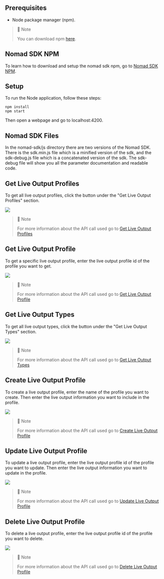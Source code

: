 ## Prerequisites

- Node package manager (npm).

> 📘 Note
> 
> You can download npm [here](https://nodejs.org/en/download).

## Nomad SDK NPM

To learn how to download and setup the nomad sdk npm, go to [Nomad SDK NPM](https://github.com/Nomad-Media/nomad-sdk/tree/main/nomad-sdk-npm).

## Setup

To run the Node application, follow these steps:
```
npm install
npm start
```

Then open a webpage and go to localhost:4200.

## Nomad SDK Files

In the nomad-sdk/js directory there are two versions of the Nomad SDK. There is the sdk.min.js file which is a minified version of the sdk, and the sdk-debug.js file which is a concatenated version of the sdk. The sdk-debug file will show you all the parameter documentation and readable code.

## Get Live Output Profiles

To get all live output profiles, click the button under the "Get Live Output Profiles" section.

![](images/get-live-output-profiles.png)

> 📘 Note
> 
> For more information about the API call used go to [Get Live Output Profiles](https://developer.nomad-cms.com/docs/get-live-output-profiles)

## Get Live Output Profile

To get a specific live output profile, enter the live output profile id of the profile you want to get.

![](images/get-live-output-profile.png)

> 📘 Note
>
> For more information about the API call used go to [Get Live Output Profile](https://developer.nomad-cms.com/docs/get-live-output-profile)

## Get Live Output Types

To get all live output types, click the button under the "Get Live Output Types" section.

![](images/get-live-output-types.png)

> 📘 Note
>
> For more information about the API call used go to [Get Live Output Types](https://developer.nomad-cms.com/docs/get-live-output-types)

## Create Live Output Profile

To create a live output profile, enter the name of the profile you want to create. Then enter the live output information you want to include in the profile.

![](images/create-live-output-profile.png)

> 📘 Note
>
> For more information about the API call used go to [Create Live Output Profile](https://developer.nomad-cms.com/docs/create-live-output-profile)

## Update Live Output Profile

To update a live output profile, enter the live output profile id of the profile you want to update. Then enter the live output information you want to update in the profile.

![](images/update-live-output-profile.png)

> 📘 Note
>
> For more information about the API call used go to [Update Live Output Profile](https://developer.nomad-cms.com/docs/update-live-output-profile)

## Delete Live Output Profile

To delete a live output profile, enter the live output profile id of the profile you want to delete.

![](images/delete-live-output-profile.png)

> 📘 Note
>
> For more information about the API call used go to [Delete Live Output Profile](https://developer.nomad-cms.com/docs/delete-live-output-profile)